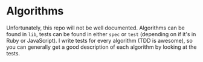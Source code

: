 # Algorithms

Unfortunately, this repo will not be well documented.  Algorithms can be found in `lib`, tests can be found in either `spec` or `test` (depending on if it's in Ruby or JavaScript).  I write tests for every algorithm (TDD is awesome), so you can generally get a good description of each algorithm by looking at the tests.

